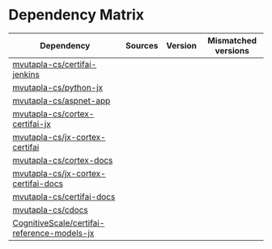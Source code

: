 # Dependency Matrix

Dependency | Sources | Version | Mismatched versions
---------- | ------- | ------- | -------------------
[mvutapla-cs/certifai-jenkins](https://github.com/mvutapla-cs/certifai-jenkins.git) |  | []() | 
[mvutapla-cs/python-jx](https://github.com/mvutapla-cs/python-jx.git) |  | []() | 
[mvutapla-cs/aspnet-app](https://github.com/mvutapla-cs/aspnet-app.git) |  | []() | 
[mvutapla-cs/cortex-certifai-jx](https://github.com/mvutapla-cs/cortex-certifai-jx.git) |  | []() | 
[mvutapla-cs/jx-cortex-certifai](https://github.com/mvutapla-cs/jx-cortex-certifai.git) |  | []() | 
[mvutapla-cs/cortex-docs](https://github.com/mvutapla-cs/cortex-docs.git) |  | []() | 
[mvutapla-cs/jx-cortex-certifai-docs](https://github.com/mvutapla-cs/jx-cortex-certifai-docs.git) |  | []() | 
[mvutapla-cs/certifai-docs](https://github.com/mvutapla-cs/certifai-docs.git) |  | []() | 
[mvutapla-cs/cdocs](https://github.com/mvutapla-cs/cdocs.git) |  | []() | 
[CognitiveScale/certifai-reference-models-jx](https://github.com/CognitiveScale/certifai-reference-models-jx.git) |  | []() | 
